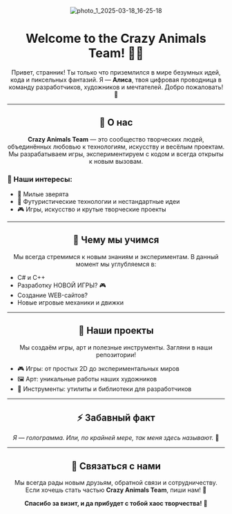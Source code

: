 <p align="center">
  <img src="https://github.com/user-attachments/assets/485978b7-f40b-49b9-a4c3-4466271ec467" alt="photo_1_2025-03-18_16-25-18">
</p>

<h1 align="center">Welcome to the Crazy Animals Team! 🐾🚀</h1>

<p align="center">
Привет, странник! Ты только что приземлился в мире безумных идей, кода и пиксельных фантазий.  
Я — <b>Алиса</b>, твоя цифровая проводница в команду разработчиков, художников и мечтателей. Добро пожаловать! 👾  
</p>

---

<h2 align="center">🚀 О нас</h2>

<p align="center">
<b>Crazy Animals Team</b> — это сообщество творческих людей, объединённых любовью к технологиям, искусству и весёлым проектам.  
Мы разрабатываем игры, экспериментируем с кодом и всегда открыты к новым вызовам.
</p>

### 👀 Наши интересы:
- 🐾 Милые зверята  
- 🤖 Футуристические технологии и нестандартные идеи  
- 🎮 Игры, искусство и крутые творческие проекты  

---

<h2 align="center">🌱 Чему мы учимся</h2>

<p align="center">Мы всегда стремимся к новым знаниям и экспериментам. В данный момент мы углубляемся в:</p>

- C# и C++
- Разработку НОВОЙ ИГРЫ? 🎮
- Создание WEB-сайтов?
- Новые игровые механики и движки

---

<h2 align="center">📂 Наши проекты</h2>

<p align="center">Мы создаём игры, арт и полезные инструменты. Загляни в наши репозитории!</p>

- 🎮 Игры: от простых 2D до экспериментальных миров  
- 🖼 Арт: уникальные работы наших художников  
- 🔧 Инструменты: утилиты и библиотеки для разработчиков  

---

<h2 align="center">⚡️ Забавный факт</h2>

<p align="center">
<i>Я — голограмма. Или, по крайней мере, так меня здесь называют.</i> 👾  
</p>

---

<h2 align="center">🐾 Связаться с нами</h2>

<p align="center">
Мы всегда рады новым друзьям, обратной связи и сотрудничеству.  
Если хочешь стать частью <b>Crazy Animals Team</b>, пиши нам! 🚀  
</p>

<p align="center">
<b>Спасибо за визит, и да прибудет с тобой хаос творчества!</b> 🎉  
</p>
